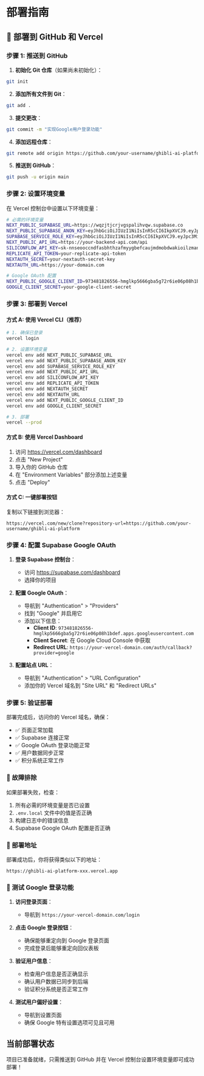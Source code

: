 # 部署指南

## 🚀 部署到 GitHub 和 Vercel

### 步骤 1: 推送到 GitHub

1. **初始化 Git 仓库**（如果尚未初始化）：
```bash
git init
```

2. **添加所有文件到 Git**：
```bash
git add .
```

3. **提交更改**：
```bash
git commit -m "实现Google用户登录功能"
```

4. **添加远程仓库**：
```bash
git remote add origin https://github.com/your-username/ghibli-ai-platform.git
```

5. **推送到 GitHub**：
```bash
git push -u origin main
```

### 步骤 2: 设置环境变量

在 Vercel 控制台中设置以下环境变量：

```bash
# 必需的环境变量
NEXT_PUBLIC_SUPABASE_URL=https://wqzjtjcrjvgspalihvqw.supabase.co
NEXT_PUBLIC_SUPABASE_ANON_KEY=eyJhbGciOiJIUzI1NiIsInR5cCI6IkpXVCJ9.eyJpc3MiOiJzdXBhYmFzZSIsInJlZiI6Indxemp0amNyanZnc3BhbGlodnF3Iiwicm9sZSI6ImFub24iLCJpYXQiOjE3NTI3MjExMzksImV4cCI6MjA2ODI5NzEzOX0.7IAQq5J4OyqFqZNEO0yL2w7NWVUvQYTvqZrXNYs8IlU
SUPABASE_SERVICE_ROLE_KEY=eyJhbGciOiJIUzI1NiIsInR5cCI6IkpXVCJ9.eyJpc3MiOiJzdXBhYmFzZSIsInJlZiI6Indxemp0amNyanZnc3BhbGlodnF3Iiwicm9sZSI6InNlcnZpY2Vfcm9sZSIsImlhdCI6MTc1MjcyMTEzOSwiZXhwIjoyMDY4Mjk3MTM5fQ.wTgyHIkyKc7og_CnQa8WHiQ1_JAf8mqJxFspjkwLMyk
NEXT_PUBLIC_API_URL=https://your-backend-api.com/api
SILICONFLOW_API_KEY=sk-nnseooccndfasbhthzafmyygbefcaujmdmobdwakioilzman
REPLICATE_API_TOKEN=your-replicate-api-token
NEXTAUTH_SECRET=your-nextauth-secret-key
NEXTAUTH_URL=https://your-domain.com

# Google OAuth 配置
NEXT_PUBLIC_GOOGLE_CLIENT_ID=973481826556-hmglkp5666gba5g72r6ie06p08h1bdef.apps.googleusercontent.com
GOOGLE_CLIENT_SECRET=your-google-client-secret
```

### 步骤 3: 部署到 Vercel

#### 方式 A: 使用 Vercel CLI（推荐）
```bash
# 1. 确保已登录
vercel login

# 2. 设置环境变量
vercel env add NEXT_PUBLIC_SUPABASE_URL
vercel env add NEXT_PUBLIC_SUPABASE_ANON_KEY
vercel env add SUPABASE_SERVICE_ROLE_KEY
vercel env add NEXT_PUBLIC_API_URL
vercel env add SILICONFLOW_API_KEY
vercel env add REPLICATE_API_TOKEN
vercel env add NEXTAUTH_SECRET
vercel env add NEXTAUTH_URL
vercel env add NEXT_PUBLIC_GOOGLE_CLIENT_ID
vercel env add GOOGLE_CLIENT_SECRET

# 3. 部署
vercel --prod
```

#### 方式 B: 使用 Vercel Dashboard
1. 访问 https://vercel.com/dashboard
2. 点击 "New Project"
3. 导入你的 GitHub 仓库
4. 在 "Environment Variables" 部分添加上述变量
5. 点击 "Deploy"

#### 方式 C: 一键部署按钮
复制以下链接到浏览器：
```
https://vercel.com/new/clone?repository-url=https://github.com/your-username/ghibli-ai-platform
```

### 步骤 4: 配置 Supabase Google OAuth

1. **登录 Supabase 控制台**：
   - 访问 https://supabase.com/dashboard
   - 选择你的项目

2. **配置 Google OAuth**：
   - 导航到 "Authentication" > "Providers"
   - 找到 "Google" 并启用它
   - 添加以下信息：
     - **Client ID**: `973481826556-hmglkp5666gba5g72r6ie06p08h1bdef.apps.googleusercontent.com`
     - **Client Secret**: 在 Google Cloud Console 中获取
     - **Redirect URL**: `https://your-vercel-domain.com/auth/callback?provider=google`

3. **配置站点 URL**：
   - 导航到 "Authentication" > "URL Configuration"
   - 添加你的 Vercel 域名到 "Site URL" 和 "Redirect URLs"

### 步骤 5: 验证部署

部署完成后，访问你的 Vercel 域名，确保：
- ✅ 页面正常加载
- ✅ Supabase 连接正常
- ✅ Google OAuth 登录功能正常
- ✅ 用户数据同步正常
- ✅ 积分系统正常工作

### 🔧 故障排除

如果部署失败，检查：
1. 所有必需的环境变量是否已设置
2. `.env.local` 文件中的值是否正确
3. 构建日志中的错误信息
4. Supabase Google OAuth 配置是否正确

### 📱 部署地址

部署成功后，你将获得类似以下的地址：
```
https://ghibli-ai-platform-xxx.vercel.app
```

### 🧪 测试 Google 登录功能

1. **访问登录页面**：
   - 导航到 `https://your-vercel-domain.com/login`

2. **点击 Google 登录按钮**：
   - 确保能够重定向到 Google 登录页面
   - 完成登录后能够重定向回仪表板

3. **验证用户信息**：
   - 检查用户信息是否正确显示
   - 确认用户数据已同步到后端
   - 验证积分系统是否正常工作

4. **测试用户偏好设置**：
   - 导航到设置页面
   - 确保 Google 特有设置选项可见且可用

## 当前部署状态

项目已准备就绪，只需推送到 GitHub 并在 Vercel 控制台设置环境变量即可成功部署！